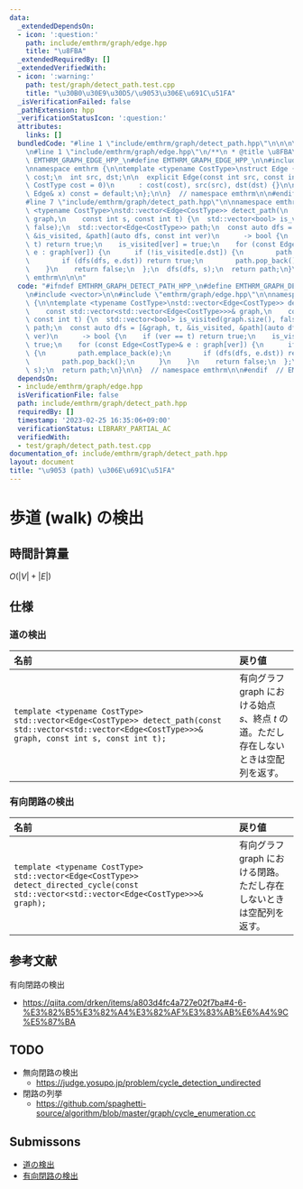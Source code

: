 ```yaml
---
data:
  _extendedDependsOn:
  - icon: ':question:'
    path: include/emthrm/graph/edge.hpp
    title: "\u8FBA"
  _extendedRequiredBy: []
  _extendedVerifiedWith:
  - icon: ':warning:'
    path: test/graph/detect_path.test.cpp
    title: "\u30B0\u30E9\u30D5/\u9053\u306E\u691C\u51FA"
  _isVerificationFailed: false
  _pathExtension: hpp
  _verificationStatusIcon: ':question:'
  attributes:
    links: []
  bundledCode: "#line 1 \"include/emthrm/graph/detect_path.hpp\"\n\n\n\n#include <vector>\n\
    \n#line 1 \"include/emthrm/graph/edge.hpp\"\n/**\n * @title \u8FBA\n */\n\n#ifndef\
    \ EMTHRM_GRAPH_EDGE_HPP_\n#define EMTHRM_GRAPH_EDGE_HPP_\n\n#include <compare>\n\
    \nnamespace emthrm {\n\ntemplate <typename CostType>\nstruct Edge {\n  CostType\
    \ cost;\n  int src, dst;\n\n  explicit Edge(const int src, const int dst, const\
    \ CostType cost = 0)\n      : cost(cost), src(src), dst(dst) {}\n\n  auto operator<=>(const\
    \ Edge& x) const = default;\n};\n\n}  // namespace emthrm\n\n#endif  // EMTHRM_GRAPH_EDGE_HPP_\n\
    #line 7 \"include/emthrm/graph/detect_path.hpp\"\n\nnamespace emthrm {\n\ntemplate\
    \ <typename CostType>\nstd::vector<Edge<CostType>> detect_path(\n    const std::vector<std::vector<Edge<CostType>>>&\
    \ graph,\n    const int s, const int t) {\n  std::vector<bool> is_visited(graph.size(),\
    \ false);\n  std::vector<Edge<CostType>> path;\n  const auto dfs = [&graph, t,\
    \ &is_visited, &path](auto dfs, const int ver)\n      -> bool {\n    if (ver ==\
    \ t) return true;\n    is_visited[ver] = true;\n    for (const Edge<CostType>&\
    \ e : graph[ver]) {\n      if (!is_visited[e.dst]) {\n        path.emplace_back(e);\n\
    \        if (dfs(dfs, e.dst)) return true;\n        path.pop_back();\n      }\n\
    \    }\n    return false;\n  };\n  dfs(dfs, s);\n  return path;\n}\n\n}  // namespace\
    \ emthrm\n\n\n"
  code: "#ifndef EMTHRM_GRAPH_DETECT_PATH_HPP_\n#define EMTHRM_GRAPH_DETECT_PATH_HPP_\n\
    \n#include <vector>\n\n#include \"emthrm/graph/edge.hpp\"\n\nnamespace emthrm\
    \ {\n\ntemplate <typename CostType>\nstd::vector<Edge<CostType>> detect_path(\n\
    \    const std::vector<std::vector<Edge<CostType>>>& graph,\n    const int s,\
    \ const int t) {\n  std::vector<bool> is_visited(graph.size(), false);\n  std::vector<Edge<CostType>>\
    \ path;\n  const auto dfs = [&graph, t, &is_visited, &path](auto dfs, const int\
    \ ver)\n      -> bool {\n    if (ver == t) return true;\n    is_visited[ver] =\
    \ true;\n    for (const Edge<CostType>& e : graph[ver]) {\n      if (!is_visited[e.dst])\
    \ {\n        path.emplace_back(e);\n        if (dfs(dfs, e.dst)) return true;\n\
    \        path.pop_back();\n      }\n    }\n    return false;\n  };\n  dfs(dfs,\
    \ s);\n  return path;\n}\n\n}  // namespace emthrm\n\n#endif  // EMTHRM_GRAPH_DETECT_PATH_HPP_\n"
  dependsOn:
  - include/emthrm/graph/edge.hpp
  isVerificationFile: false
  path: include/emthrm/graph/detect_path.hpp
  requiredBy: []
  timestamp: '2023-02-25 16:35:06+09:00'
  verificationStatus: LIBRARY_PARTIAL_AC
  verifiedWith:
  - test/graph/detect_path.test.cpp
documentation_of: include/emthrm/graph/detect_path.hpp
layout: document
title: "\u9053 (path) \u306E\u691C\u51FA"
---
```


# 歩道 (walk) の検出


## 時間計算量

$O(\lvert V \rvert + \lvert E \rvert)$


## 仕様

### 道の検出

|名前|戻り値|
|:--|:--|
|`template <typename CostType>`<br>`std::vector<Edge<CostType>> detect_path(const std::vector<std::vector<Edge<CostType>>>& graph, const int s, const int t);`|有向グラフ $\mathrm{graph}$ における始点 $s$、終点 $t$ の道。ただし存在しないときは空配列を返す。|


### 有向閉路の検出

|名前|戻り値|
|:--|:--|
|`template <typename CostType>`<br>`std::vector<Edge<CostType>> detect_directed_cycle(const std::vector<std::vector<Edge<CostType>>>& graph);`|有向グラフ $\mathrm{graph}$ における閉路。ただし存在しないときは空配列を返す。|


## 参考文献

有向閉路の検出
- https://qiita.com/drken/items/a803d4fc4a727e02f7ba#4-6-%E3%82%B5%E3%82%A4%E3%82%AF%E3%83%AB%E6%A4%9C%E5%87%BA


## TODO

- 無向閉路の検出
  - https://judge.yosupo.jp/problem/cycle_detection_undirected
- 閉路の列挙
  - https://github.com/spaghetti-source/algorithm/blob/master/graph/cycle_enumeration.cc


## Submissons

- [道の検出](https://atcoder.jp/contests/past202112-open/submissions/29621513)
- [有向閉路の検出](https://judge.yosupo.jp/submission/15525)
